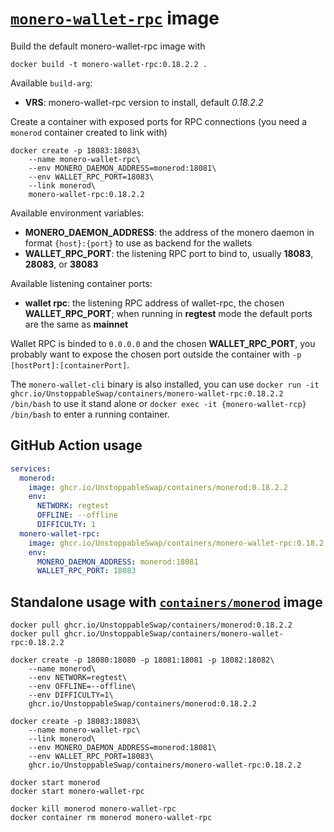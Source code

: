 # [`monero-wallet-rpc`](https://github.com/monero-project/monero) image

Build the default monero-wallet-rpc image with

```
docker build -t monero-wallet-rpc:0.18.2.2 .
```

Available `build-arg`:

- **VRS**: monero-wallet-rpc version to install, default _0.18.2.2_

Create a container with exposed ports for RPC connections (you need a `monerod` container created to link with)

```
docker create -p 18083:18083\
    --name monero-wallet-rpc\
    --env MONERO_DAEMON_ADDRESS=monerod:18081\
    --env WALLET_RPC_PORT=18083\
    --link monerod\
    monero-wallet-rpc:0.18.2.2
```

Available environment variables:

- **MONERO_DAEMON_ADDRESS**: the address of the monero daemon in format `{host}:{port}` to use as backend for the wallets
- **WALLET_RPC_PORT**: the listening RPC port to bind to, usually **18083**, **28083**, or **38083**

Available listening container ports:

- **wallet rpc**: the listening RPC address of wallet-rpc, the chosen **WALLET_RPC_PORT**; when running in **regtest** mode the default ports are the same as **mainnet**

Wallet RPC is binded to `0.0.0.0` and the chosen **WALLET_RPC_PORT**, you probably want to expose the chosen port outside the container with `-p [hostPort]:[containerPort]`.

The `monero-wallet-cli` binary is also installed, you can use `docker run -it ghcr.io/UnstoppableSwap/containers/monero-wallet-rpc:0.18.2.2 /bin/bash` to use it stand alone or `docker exec -it {monero-wallet-rcp} /bin/bash` to enter a running container.

## GitHub Action usage

```yaml
services:
  monerod:
    image: ghcr.io/UnstoppableSwap/containers/monerod:0.18.2.2
    env:
      NETWORK: regtest
      OFFLINE: --offline
      DIFFICULTY: 1
  monero-wallet-rpc:
    image: ghcr.io/UnstoppableSwap/containers/monero-wallet-rpc:0.18.2.2
    env:
      MONERO_DAEMON_ADDRESS: monerod:18081
      WALLET_RPC_PORT: 18083
```

## Standalone usage with [`containers/monerod`](https://github.com/UnstoppableSwap/containers/tree/main/monerod) image

```
docker pull ghcr.io/UnstoppableSwap/containers/monerod:0.18.2.2
docker pull ghcr.io/UnstoppableSwap/containers/monero-wallet-rpc:0.18.2.2

docker create -p 18080:18080 -p 18081:18081 -p 18082:18082\
    --name monerod\
    --env NETWORK=regtest\
    --env OFFLINE=--offline\
    --env DIFFICULTY=1\
    ghcr.io/UnstoppableSwap/containers/monerod:0.18.2.2

docker create -p 18083:18083\
    --name monero-wallet-rpc\
    --link monerod\
    --env MONERO_DAEMON_ADDRESS=monerod:18081\
    --env WALLET_RPC_PORT=18083\
    ghcr.io/UnstoppableSwap/containers/monero-wallet-rpc:0.18.2.2

docker start monerod
docker start monero-wallet-rpc

docker kill monerod monero-wallet-rpc
docker container rm monerod monero-wallet-rpc
```

